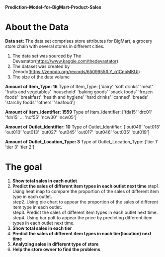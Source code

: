 **Prediction-Model-for-BigMart-Product-Sales**

# About the Data
**Data set:**
The data set comprises store attributes for BigMart, a grocery store chain with several stores in different cities.
1. The data set was sourced by The Devastator(https://www.kaggle.com/thedevastator)
2. The dataset was created by Zenodo(https://zenodo.org/records/6509955#.Y_q1CnbMKUl)
3. The size of the data volume

**Amount of Item_Type:  16**
Type of Item_Type:  ['dairy' 'soft drinks' 'meat' 'fruits and vegetables' 'household'
 'baking goods' 'snack foods' 'frozen foods' 'breakfast'
 'health and hygiene' 'hard drinks' 'canned' 'breads' 'starchy foods' 'others' 'seafood']

**Amount of Item_Identifier:  1559**
Type of Item_Identifier:  ['fda15' 'drc01' 'fdn15' ... 'ncf55' 'ncw30' 'ncw05']

**Amount of Outlet_Identifier:  10**
Type of Outlet_Identifier:  ['out049' 'out018' 'out010' 'out013' 'out027' 'out045' 'out017' 'out046'
 'out035' 'out019']

**Amount of Outlet_Location_Type:  3**
Type of Outlet_Location_Type:  ['tier 1' 'tier 3' 'tier 2']


# The goal
1. **Show total sales in each outlet**
2. **Predict the sales of different item types in each outlet next time**
step1. Using heat map to compare the proportion of the sales of different item type in each outlet.<br>
step2. Using pie chart to appear the proportion of the sales of different item type in each outlet.<br>
step3. Predict the sales of different item types in each outlet next time.<br>
step4. Using bar polt to appear the price by predicting  different item types in each outlet next time.
3. **Show total sales in each tier**
4. **Predict the sales of different item types in each tier(location) next time**<br>
5. **Analyzing sales in  different type of store**<br>
6. **Help the store owner to find the problems**
